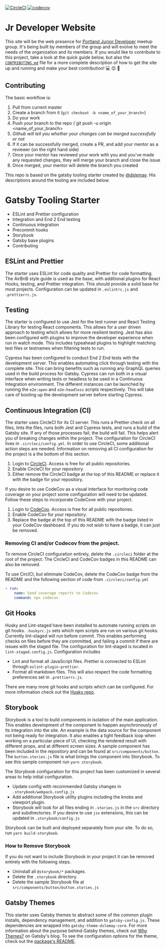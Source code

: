 [![CircleCI](https://circleci.com/gh/dslemay/gatsby-starter.svg?style=svg)](https://circleci.com/gh/dslemay/gatsby-starter)
[![codecov](https://codecov.io/gh/dslemay/gatsby-starter/branch/master/graph/badge.svg)](https://codecov.io/gh/dslemay/gatsby-starter)
# Jr Developer Website

This site will be the web presence for [Portland Junior Developer](https://www.meetup.com/Portland-JR-DEVELOPER-Meetup/) meetup group.  It's being built by members of the group and will evolve to meet the needs of the organization and its members.  If you would like to contribute to this project, take a look at the quick guide below, but also the [`CONTRIBUTING.md`](https://github.com/kdv24/Jr-Developer-Site/blob/master/CONTRIBUTING.md) file for a more complete description of how to get the site up and running and make your best contribution! 💻 😊 🎉

## Contributing

The basic workflow is:
1. Pull from current master
2. Create a branch from it (`git checkout -b <name_of_your_branch>`)
3. Do your work
4. Push your branch to the repo (`git push -u origin <name_of_your_branch>
5. *Github will tell you whether your changes can be merged successfully or not*
6. If it can be successfully merged, create a PR, and add your mentor as a reviewer (on the right hand side)
7. Once your mentor has reviewed your work with you and you've made any requested changes, they will merge your branch and close the issue
8. Once merged, your mentor will delete the branch you created

This repo is based on the gatsby tooling starter created by [@dslemay](https://github.com/dslemay/gatsby-starter). His descriptions around the tooling are included below.

# Gatsby Tooling Starter

- ESLint and Prettier configuration
- Integration and End 2 End testing
- Continuous integration
- Precommit hooks
- Storybook
- Gatsby base plugins
- Contributing

## ESLint and Prettier

The starter uses ESLint for code quality and Prettier for code formatting. The AirBnB style guide is used as the base, with additional plugins for React Hooks, testing, and Prettier integration. This should provide a solid base for most projects. Configuration can be updated in `.eslintrc.js` and `.prettierrc.js`.

## Testing

The starter is configured to use Jest for the test runner and React Testing Library for testing React components. This allows for a user driven approach to testing which allows for more resilient testing. Jest has also been configured with plugins to improve the developer experience when run in watch mode. This includes typeahead plugins to highlight matching test files or testnames when filtering tests to run.

Cypress has been configured to conduct End 2 End tests with the development server. This enables automating click through testing with the complete site. This can bring benefits such as running any GraphQL queries used in the build process for Gatsby. Cypress can run both in a visual interface when writing tests or headless to be used in a Continuous Integration environment. The different instances can be launched by running the `e2e:open` and `e2e:headless` scripts respectively. This will take care of booting up the development server before starting Cypress.

## Continuous Integration (CI)

The starter uses CircleCI for its CI server. This runs a Prettier check on all files, lints the files, runs both Jest and Cypress tests, and runs a build of the Gatsby site. If any of those processes fail, the build will fail. This helps alert you of breaking changes within the project. The configuration for CircleCI lives in `.circleci/config.yml`. In order to use CircleCI, some additional action steps are needed. Information on removing all CI configuration for the project is a the bottom of this section.

1. Login to [CircleCI](https://circleci.com/). Access is free for all public repositories.
1. Enable CircleCI for your repository.
1. Either remove the CircleCI badge at the top of this README or replace it with the badge for your repository.

If you desire to use CodeCov as a visual interface for monitoring code coverage on your project some configuration will need to be updated. Follow these steps to incorporate CodeCove with your project.

1. Login to [CodeCov](https://codecov.io/). Access is free for all public repositories.
1. Enable CodeCov for your repository.
1. Replace the badge at the top of this README with the badge listed in your CodeCov dashboard. If you do not wish to have a badge, it can just be removed.

### Removing CI and/or Codecov from the project.

To remove CircleCI configuration entirely, delete the `.circleci` folder at the root of the project. The CircleCI and CodeCov badges in this README can also be removed.

To use CirclCI, but eliminate CodeCov, delete the CodeCov badge from the README and the following section of code from `.circleci/config.yml`

```yaml
- run:
    name: Send coverage reports to Codecov
    command: npx codecov
```

## Git Hooks

Husky and Lint-staged have been installed to automate running scripts on git hooks. `.huskyrc.js` sets which npm scripts are run on various git hooks. Currently lint-staged will run before commit. This enables performing checks on files before they are committed, and failing a commit if there are issues with the staged file. The configuration for lint-staged is located in `lint-staged.config.js`. Configuration includes

- Lint and format all JavaScript files. Prettier is connected to ESLint through `eslint-plugin-prettier`.
- Format all markdown files. This will also respect the code formatting preferences set in `.prettierrc.js`.

There are many more git hooks and scripts which can be configured. For more information check out the [Husky repo](https://github.com/typicode/husky).

## Storybook

Storybook is a tool to build components in isolation of the main application. This enables development of the component to happen asynchronously of its integration into the site. An example is the data source for the component not being ready for integration. It also enables a tight feedback loop when working on a particular piece of UI, checking the rendered result with different props, and at different screen sizes. A sample component has been included in the repository and can be found at `src/components/button`. The `button.stories.js` file is what brings the component into Storybook. To see this sample component run `yarn storybook`.

The Storybook configuration for this project has been customized in several areas to help initial configuration.

- Update config with recommended Gatsby changes in `.storybook/webpack.config.js`
- Add additional Storybook utility plugins including the knobs and viewport plugin.
- Storybook will look for all files ending in `.stories.js` in the `src` directory and subdirectories. If you desire to use `jsx` extensions, this can be updated in `.storybook/config.js`

Storybook can be built and deployed separately from your site. To do so, run `yarn build-storybook`.

### How to Remove Storybook

If you do not want to include Storybook in your project it can be removed entirely with the following steps.

- Uninstall all `@storybook/*` packages.
- Delete the `.storybook` directory.
- Delete the sample Storybook file at `src/components/button/button.stories.js`

## Gatsby Themes

This starter uses Gatsby themes to abstract some of the common plugin installs, dependency management, and addition to `gatsby-config.js`. These dependencies are wrapped into `gatsby-theme-dslemay-core`. For more information about the purpose behind Gatsby themes, check out [Why Themes?](https://www.gatsbyjs.org/blog/2019-01-31-why-themes/) on Gatsby's blog. To see the configuration options for the theme, check out the [package's README](https://github.com/dslemay/gatsby-themes/blob/master/packages/gatsby-theme-dslemay-core/README.md).

